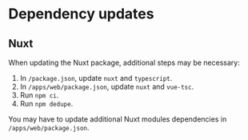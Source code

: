 # Dependency updates

## Nuxt

When updating the Nuxt package, additional steps may be necessary:

1. In `/package.json`, update `nuxt` and `typescript`.
2. In `/apps/web/package.json`, update `nuxt` and `vue-tsc`.
3. Run `npm ci`.
4. Run `npm dedupe`.

You may have to update additional Nuxt modules dependencies in `/apps/web/package.json`.
